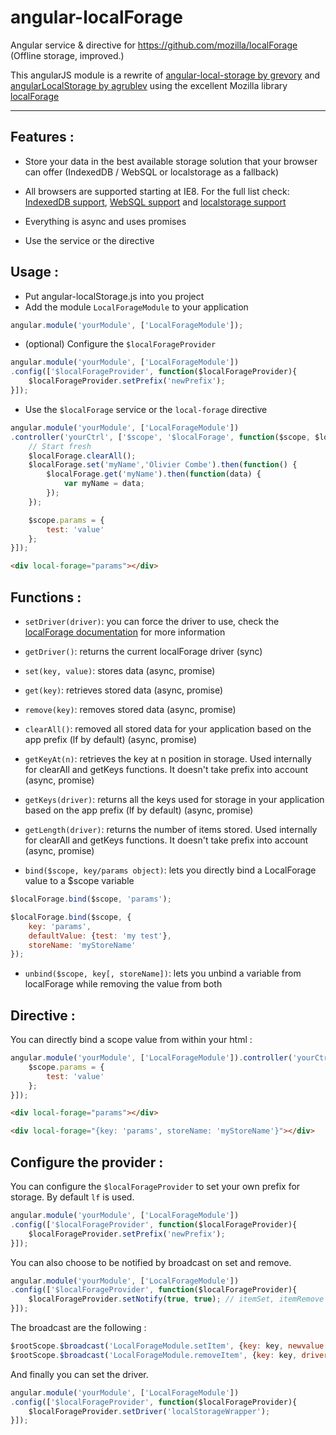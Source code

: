angular-localForage
===================

Angular service &amp; directive for https://github.com/mozilla/localForage (Offline storage, improved.)

This angularJS module is a rewrite of [angular-local-storage by grevory](https://github.com/grevory/angular-local-storage) and [angularLocalStorage by agrublev](https://github.com/agrublev/angularLocalStorage) using the excellent Mozilla library [localForage](https://github.com/mozilla/localForage)


----------

## Features :
- Store your data in the best available storage solution that your browser can offer (IndexedDB / WebSQL or localstorage as a fallback)

- All browsers are supported starting at IE8. For the full list check: [IndexedDB support](http://caniuse.com/#search=indexeddb), [WebSQL support](http://caniuse.com/#search=websql) and [localstorage support](http://caniuse.com/#search=localstorage)
 
- Everything is async and uses promises

- Use the service or the directive

## Usage :
- Put angular-localStorage.js into you project
- Add the module ```LocalForageModule``` to your application
```js
angular.module('yourModule', ['LocalForageModule']);
```
- (optional) Configure the ```$localForageProvider```
```js
angular.module('yourModule', ['LocalForageModule'])
.config(['$localForageProvider', function($localForageProvider){
    $localForageProvider.setPrefix('newPrefix');
}]);
```
- Use the ```$localForage``` service or the ```local-forage``` directive
```js
angular.module('yourModule', ['LocalForageModule'])
.controller('yourCtrl', ['$scope', '$localForage', function($scope, $localForage) {
    // Start fresh
    $localForage.clearAll();
    $localForage.set('myName','Olivier Combe').then(function() {
        $localForage.get('myName').then(function(data) {
            var myName = data;
        });
    });

    $scope.params = {
        test: 'value'
    };
}]);
```
```html
<div local-forage="params"></div>
```

## Functions :
- ```setDriver(driver)```: you can force the driver to use, check the [localForage documentation](https://github.com/mozilla/localForage#driver-selection-ie-forcing-localstorage) for more information

- ```getDriver()```: returns the current localForage driver (sync)

- ```set(key, value)```: stores data (async, promise)

- ```get(key)```: retrieves stored data (async, promise)

- ```remove(key)```: removes stored data (async, promise)

- ```clearAll()```: removed all stored data for your application based on the app prefix (lf by default) (async, promise)

- ```getKeyAt(n)```: retrieves the key at n position in storage. Used internally for clearAll and getKeys functions. It doesn't take prefix into account (async, promise)

- ```getKeys(driver)```: returns all the keys used for storage in your application based on the app prefix (lf by default) (async, promise)

- ```getLength(driver)```: returns the number of items stored. Used internally for clearAll and getKeys functions. It doesn't take prefix into account (async, promise)

- ```bind($scope, key/params object)```: lets you directly bind a LocalForage value to a $scope variable
```js
$localForage.bind($scope, 'params');
```
```js
$localForage.bind($scope, {
    key: 'params',
    defaultValue: {test: 'my test'},
    storeName: 'myStoreName'
});
```

- ```unbind($scope, key[, storeName])```: lets you unbind a variable from localForage while removing the value from both

## Directive :
You can directly bind a scope value from within your html :
```js
angular.module('yourModule', ['LocalForageModule']).controller('yourCtrl', ['$scope', function($scope) {
    $scope.params = {
        test: 'value'
    };
}]);
```
```html
<div local-forage="params"></div>
```
```html
<div local-forage="{key: 'params', storeName: 'myStoreName'}"></div>
```

## Configure the provider :
You can configure the ```$localForageProvider``` to set your own prefix for storage. By default ```lf``` is used.
```js
angular.module('yourModule', ['LocalForageModule'])
.config(['$localForageProvider', function($localForageProvider){
    $localForageProvider.setPrefix('newPrefix');
}]);
```

You can also choose to be notified by broadcast on set and remove.
```js
angular.module('yourModule', ['LocalForageModule'])
.config(['$localForageProvider', function($localForageProvider){
    $localForageProvider.setNotify(true, true); // itemSet, itemRemove
}]);
```

The broadcast are the following :
```js
$rootScope.$broadcast('LocalForageModule.setItem', {key: key, newvalue: value, driver: localforage.driver});
$rootScope.$broadcast('LocalForageModule.removeItem', {key: key, driver: localforage.driver});
```


And finally you can set the driver.
```js
angular.module('yourModule', ['LocalForageModule'])
.config(['$localForageProvider', function($localForageProvider){
    $localForageProvider.setDriver('localStorageWrapper');
}]);
```
